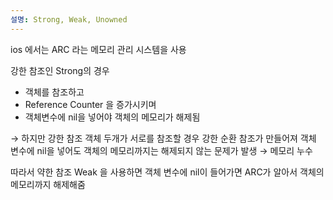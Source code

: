 ```yaml
---
설명: Strong, Weak, Unowned
---
```

ios 에서는 ARC 라는 메모리 관리 시스템을 사용

  

강한 참조인 Strong의 경우

- 객체를 참조하고
- Reference Counter 을 증가시키며
- 객체변수에 nil을 넣어야 객체의 메모리가 해제됨

→ 하지만 강한 참조 객체 두개가 서로를 참조할 경우 강한 순환 참조가 만들어져 객체 변수에 nil을 넣어도 객체의 메모리까지는 해제되지 않는 문제가 발생 → 메모리 누수

  

따라서 약한 참조 Weak 을 사용하면 객체 변수에 nil이 들어가면 ARC가 알아서 객체의 메모리까지 해제해줌
